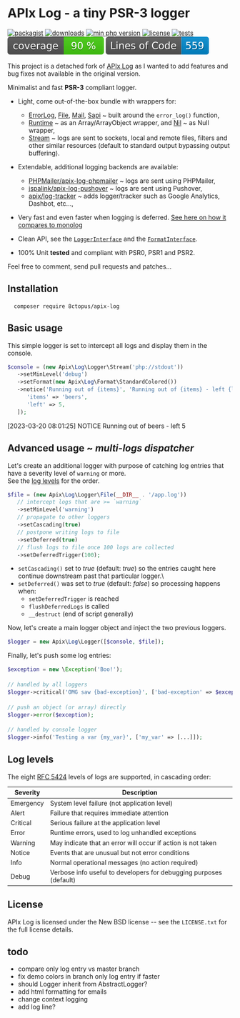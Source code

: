 # APIx Log - a tiny PSR-3 logger

[![packagist](https://poser.pugx.org/8ctopus/apix-log/v)](https://packagist.org/packages/8ctopus/apix-log)
[![downloads](https://poser.pugx.org/8ctopus/apix-log/downloads)](https://packagist.org/packages/8ctopus/apix-log)
[![min php version](https://poser.pugx.org/8ctopus/apix-log/require/php)](https://packagist.org/packages/8ctopus/apix-log)
[![license](https://poser.pugx.org/8ctopus/apix-log/license)](https://packagist.org/packages/8ctopus/apix-log)
[![tests](https://github.com/8ctopus/apix-log/actions/workflows/tests.yml/badge.svg)](https://github.com/8ctopus/apix-log/actions/workflows/tests.yml)
![code coverage badge](https://raw.githubusercontent.com/8ctopus/apix-log/image-data/coverage.svg)
![lines of code](https://raw.githubusercontent.com/8ctopus/apix-log/image-data/lines.svg)

This project is a detached fork of [APIx Log](https://github.com/apix/log) as I wanted to add features and bug fixes not available in the original version.

Minimalist and fast **PSR-3** compliant logger.

* Light, come out-of-the-box bundle with wrappers for:
   * [ErrorLog](src/Logger/ErrorLog.php), [File](src/Logger/File.php), [Mail](src/Logger/Mail.php), [Sapi](src/Logger/Sapi.php) ~ built around the `error_log()` function,
   * [Runtime](src/Logger/Runtime.php) ~ as an Array/ArrayObject wrapper, and [Nil](src/Logger/Nil.php) ~ as Null wrapper,
   * [Stream](src/Logger/Stream.php) ~ logs are sent to sockets, local and remote files, filters and other similar resources (default to standard output bypassing output buffering).

* Extendable, additional logging backends are available:
   * [PHPMailer/apix-log-phpmailer](https://github.com/PHPMailer/apix-log-phpmailer) ~ logs are sent using PHPMailer,
   * [jspalink/apix-log-pushover](https://github.com/jspalink/apix-log-pushover) ~ logs are sent using Pushover,
   * [apix/log-tracker](https://github.com/apix/log-tracker) ~ adds logger/tracker such as Google Analytics, Dashbot, etc...,

* Very fast and even faster when logging is deferred. [See here on how it compares to monolog](https://github.com/apix/log/issues/9)
* Clean API, see the [`LoggerInterface`](src/Logger/LoggerInterface.php) and the [`FormatInterface`](src/FormatInterface.php).
* 100% Unit **tested** and compliant with PSR0, PSR1 and PSR2.

Feel free to comment, send pull requests and patches...

## Installation

      composer require 8ctopus/apix-log

## Basic usage

This simple logger is set to intercept all logs and display them in the console.

```php
$console = (new Apix\Log\Logger\Stream('php://stdout'))
   ->setMinLevel('debug')
   ->setFormat(new Apix\Log\Format\StandardColored())
   ->notice('Running out of {items}', 'Running out of {items} - left {left}', [
      'items' => 'beers',
      'left' => 5,
   ]);
```

   [2023-03-20 08:01:25] NOTICE Running out of beers - left 5

## Advanced usage ~ *multi-logs dispatcher*

Let's create an additional logger with purpose of catching log entries that have a severity level of `warning` or more.\
See the [log levels](#log-levels) for the order.

```php
$file = (new Apix\Log\Logger\File(__DIR__ . '/app.log'))
   // intercept logs that are >= `warning`
   ->setMinLevel('warning')
   // propagate to other loggers
   ->setCascading(true)
   // postpone writing logs to file
   ->setDeferred(true)
   // flush logs to file once 100 logs are collected
   ->setDeferredTrigger(100);
```

- `setCascading()` set to *true* (default: *true*) so the entries caught here continue downstream past that particular logger.\
- `setDeferred()` was set to *true* (default: *false*) so processing happens when:
   - `setDeferredTrigger` is reached
   - `flushDeferredLogs` is called
   - `__destruct` (end of script generally)

Now, let's create a main logger object and inject the two previous loggers.

```php
$logger = new Apix\Log\Logger([$console, $file]);
```

Finally, let's push some log entries:

```php
$exception = new \Exception('Boo!');

// handled by all loggers
$logger->critical('OMG saw {bad-exception}', ['bad-exception' => $exception]);

// push an object (or array) directly
$logger->error($exception);

// handled by console logger
$logger->info('Testing a var {my_var}', ['my_var' => [...]]);
```

## Log levels

The eight [RFC 5424][] levels of logs are supported, in cascading order:

 Severity  | Description
-----------|-----------------------------------------------------------------
 Emergency | System level failure (not application level)
 Alert     | Failure that requires immediate attention
 Critical  | Serious failure at the application level 
 Error     | Runtime errors, used to log unhandled exceptions
 Warning   | May indicate that an error will occur if action is not taken
 Notice    | Events that are unusual but not error conditions
 Info      | Normal operational messages (no action required)
 Debug     | Verbose info useful to developers for debugging purposes (default)

[PSR-3]: https://tools.ietf.org/html/rfc5424
[RFC 5424]: https://tools.ietf.org/html/rfc5424#section-6.2.1

## License

   APIx Log is licensed under the New BSD license -- see the `LICENSE.txt` for the full license details.

## todo

- compare only log entry vs master branch
- fix demo colors in branch only log entry if faster
- should Logger inherit from AbstractLogger?
- add html formatting for emails
- change context logging
- add log line?
